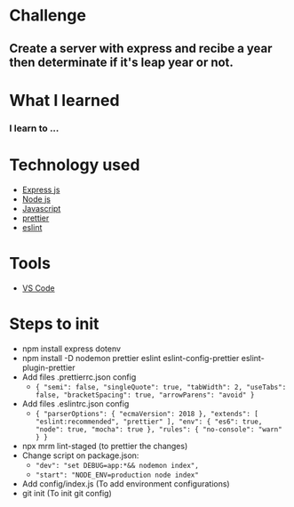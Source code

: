 # Challenge
## Create a server with express and recibe a year then determinate if it's leap year or not.

# What I learned
### I learn to ...

# Technology used
+ [Express js](https://expressjs.com/)
+ [Node js](https://nodejs.org/en/)
+ [Javascript](https://developer.mozilla.org/en-US/docs/Web/JavaScript)
+ [prettier]()
+ [eslint](https://eslint.org/)

# Tools
+ [VS Code](https://code.visualstudio.com/)

# Steps to init
+ npm install express dotenv
+ npm install -D nodemon prettier eslint eslint-config-prettier eslint-plugin-prettier
+ Add files .prettierrc.json config
  + `{
      "semi": false,
      "singleQuote": true,
      "tabWidth": 2,
      "useTabs": false,
      "bracketSpacing": true,
      "arrowParens": "avoid"
    }`
+ Add files .eslintrc.json config
  + ` {
      "parserOptions": {
        "ecmaVersion": 2018
      },
      "extends": [
        "eslint:recommended",
        "prettier"
      ],
      "env": {
        "es6": true,
        "node": true,
        "mocha": true
      },
      "rules": {
        "no-console": "warn"
      }
    }
  `
+ npx mrm lint-staged (to prettier the changes)
+ Change script on package.json: 
  + `"dev": "set DEBUG=app:*&& nodemon index",`
  + `"start": "NODE_ENV=production node index"`
+ Add config/index.js (To add environment configurations)
+ git init (To init git config)
